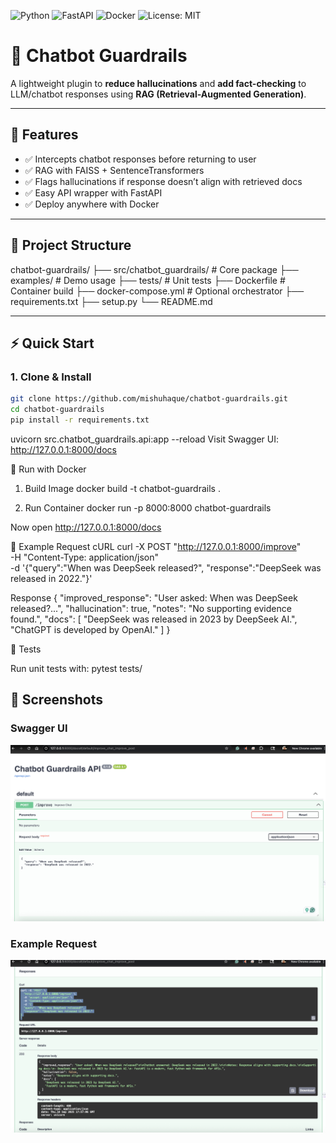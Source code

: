 ![Python](https://img.shields.io/badge/python-3.9%2B-blue)
![FastAPI](https://img.shields.io/badge/FastAPI-0.95+-green)
![Docker](https://img.shields.io/badge/docker-ready-blue)
![License: MIT](https://img.shields.io/badge/License-MIT-yellow.svg)


# 🤖 Chatbot Guardrails

A lightweight plugin to **reduce hallucinations** and **add fact-checking** to LLM/chatbot responses using **RAG (Retrieval-Augmented Generation)**.

---

## 🚀 Features
- ✅ Intercepts chatbot responses before returning to user  
- ✅ RAG with FAISS + SentenceTransformers  
- ✅ Flags hallucinations if response doesn’t align with retrieved docs  
- ✅ Easy API wrapper with FastAPI  
- ✅ Deploy anywhere with Docker  

---

## 📂 Project Structure
chatbot-guardrails/
├── src/chatbot_guardrails/ # Core package
├── examples/ # Demo usage
├── tests/ # Unit tests
├── Dockerfile # Container build
├── docker-compose.yml # Optional orchestrator
├── requirements.txt
├── setup.py
└── README.md


---

## ⚡ Quick Start

### 1. Clone & Install
```bash
git clone https://github.com/mishuhaque/chatbot-guardrails.git
cd chatbot-guardrails
pip install -r requirements.txt
```

uvicorn src.chatbot_guardrails.api:app --reload
Visit Swagger UI: http://127.0.0.1:8000/docs

🐳 Run with Docker

1. Build Image
docker build -t chatbot-guardrails .


2. Run Container
docker run -p 8000:8000 chatbot-guardrails


Now open http://127.0.0.1:8000/docs

📡 Example Request
cURL
curl -X POST "http://127.0.0.1:8000/improve" \
-H "Content-Type: application/json" \
-d '{"query":"When was DeepSeek released?", "response":"DeepSeek was released in 2022."}'


Response
{
  "improved_response": "User asked: When was DeepSeek released?...",
  "hallucination": true,
  "notes": "No supporting evidence found.",
  "docs": [
    "DeepSeek was released in 2023 by DeepSeek AI.",
    "ChatGPT is developed by OpenAI."
  ]
}


🧪 Tests

Run unit tests with:
pytest tests/

## 📸 Screenshots


### Swagger UI
![Swagger UI](https://raw.githubusercontent.com/mishuhaque/chatbot-guardrails/main/tests/assets/1.png)

### Example Request
![cURL Demo](https://raw.githubusercontent.com/mishuhaque/chatbot-guardrails/main/tests/assets/2.png)

